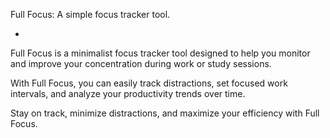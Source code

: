 Full Focus: A simple focus tracker tool.

*

Full Focus is a minimalist focus tracker tool designed to help you monitor and improve your concentration during work or study sessions. 

With Full Focus, you can easily track distractions, set focused work intervals, and analyze your productivity trends over time. 

Stay on track, minimize distractions, and maximize your efficiency with Full Focus.
